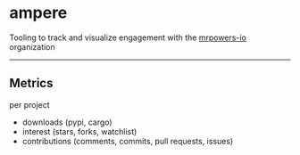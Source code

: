 # ampere

Tooling to track and visualize engagement with the [mrpowers-io]() organization

---

## Metrics
per project

- downloads (pypi, cargo)
- interest (stars, forks, watchlist) 
- contributions (comments, commits, pull requests, issues)
